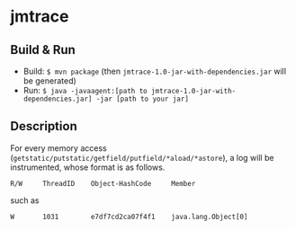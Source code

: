 # jmtrace

## Build & Run

- Build: `$ mvn package` (then `jmtrace-1.0-jar-with-dependencies.jar` will be generated)
- Run: `$ java -javaagent:[path to jmtrace-1.0-jar-with-dependencies.jar] -jar [path to your jar]`

## Description

For every memory access (`getstatic/putstatic/getfield/putfield/*aload/*astore`), a log will be instrumented, whose format is as follows.

```
R/W     ThreadID    Object-HashCode     Member
```

such as 

```
W       1031        e7df7cd2ca07f4f1    java.lang.Object[0]
```